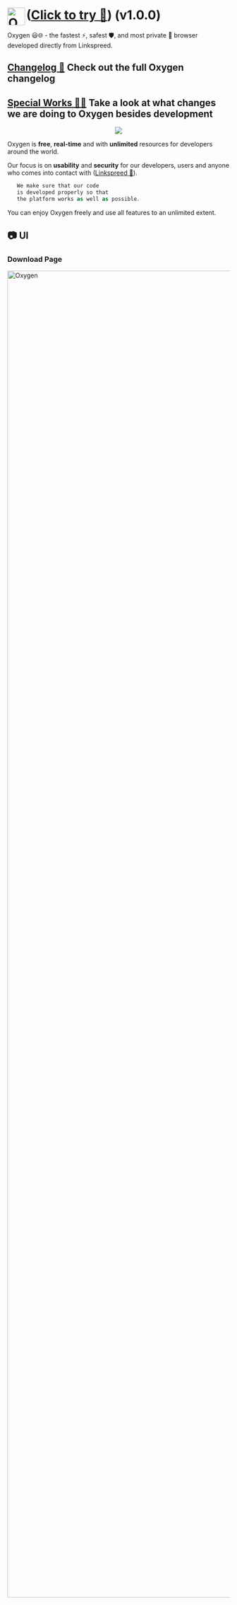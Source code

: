 # <img align="left" alt="Oxygen" width="40px" src="https://github.com/linkspreed/Oxygen/assets/102324985/6359f019-a8be-4d5a-af3f-b1dd7e976f2b" draggable="false" /> ([Click to try 🚀](https://oxygen.linkspreed.com/)) (v1.0.0)

Oxygen 😃🌐 - the fastest ⚡, safest 🛡️, and most private 💼 browser developed directly from Linkspreed.

## **[Changelog 💙](https://github.com/linkspreed/Oxygen/blob/main/changelog.md)** **Check out the full Oxygen changelog**
## **[Special Works 👨‍💻](https://github.com/linkspreed/Oxygen/blob/main/Special_Works.md)** **Take a look at what changes we are doing to Oxygen besides development**


<div align="center">
	<img src="https://cdn.jsdelivr.net/gh/holic-x/holic-x/assets/github-contribution-grid-snake.svg" />
</div>

Oxygen is **free**, **real-time** and with **unlimited** resources 
for developers around the world.

Our focus is on **usability** and **security** 
for our developers, users and anyone who comes into contact with ([Linkspreed 🚀](https://www.linkspreed.com/)).

 ```php
    We make sure that our code 
    is developed properly so that 
    the platform works as well as possible.
```
 You can enjoy Oxygen freely and use all features to an unlimited extent.

## 📷 UI


### Download Page
<img align="center" alt="Oxygen" width="3000px" src="https://github.com/linkspreed/Oxygen/assets/102324985/57d7b530-93b7-46d5-bd43-ecd6fa7a7147" draggable="false" />
